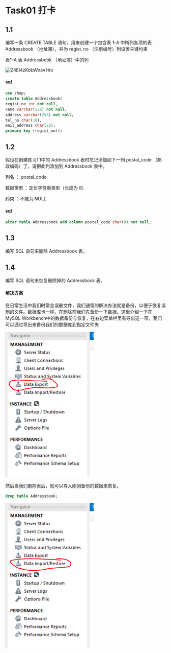 # Task01 打卡

## 1.1

编写一条 CREATE TABLE 语句，用来创建一个包含表 1-A 中所列各项的表 Addressbook （地址簿），并为 regist_no （注册编号）列设置主键约束

表1-A 表 Addressbook （地址簿）中的列

![Z4El4zKbbWnaVHro](https://github.com/yxf975/Datawhale-GroupLearning/blob/main/sql/image/71f46b1e1a52c6504af2f7845d78971d5b47e971.png)

#### sql

```sql
use shop;
create table Addressbook(
regist_no int not null,
name varchar(128) not null,
address varchar(256) not null,
tel_no char(10),
mail_address char(20),
primary key (regist_no));
```

## 1.2

假设在创建练习1.1中的 Addressbook 表时忘记添加如下一列 postal_code （邮政编码）了，请把此列添加到 Addressbook 表中。

列名 ： postal_code

数据类型 ：定长字符串类型（长度为 8）

约束 ：不能为 NULL

#### sql

```sql
alter table Addressbook add column postal_code char(8) not null;
```

## 1.3

编写 SQL 语句来删除 Addressbook 表。

## 1.4

编写 SQL 语句来恢复删除掉的 Addressbook 表。

#### 解决方案

在日常生活中我们时常会误删文件，我们通常的解决办法就是备份，以便于恢复误删的文件。数据库也一样，在删除前我们先备份一下数据。这里介绍一下在MySQL Workbench中的数据备份与恢复，在右边菜单栏里有导出这一项，我们可以通过导出来备份我们的数据库到指定文件夹

![image-20201214150518677](.\image\image-20201214150407188.png)

然后当我们删除表后，就可以导入刚刚备份的数据来恢复。

```sql
drop table Addressbook;
```

![image-20201214150733503](.\image\image-20201214150733503.png)
